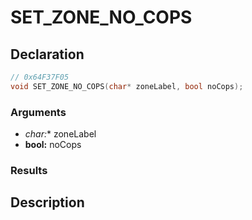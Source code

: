 # SET_ZONE_NO_COPS

## Declaration
```cpp
// 0x64F37F05
void SET_ZONE_NO_COPS(char* zoneLabel, bool noCops);
```

### Arguments
- **char*:** zoneLabel
- **bool:** noCops

### Results

## Description

